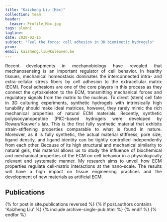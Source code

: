 ```yaml
---
title: "Kaizheng Liu (Max)"
collection: team
header:
  teaser: Profile_Max.jpg
tags: alumni
tagline:  
date: 2020-02-15
subject: "Feel the force: cell adhesion in 3D biomimetic hydrogels"
prom:
email: kaizheng.liu@kuleuven.be
---
```

<p align= "justify">
Recent developments in mechanobiology have revealed that mechanosensing is an important regulator of cell behavior. In healthy tissues, mechanical homeostasis dominates the interconnected intra- and extra-cellular stress fibers by cell adhesion to the extracellular matrix (ECM). Focal adhesions are one of the core players in this process as they connect the cytoskeleton to the ECM, transmitting mechanical forces and regulatory signals from the matrix to the nucleus.
To direct (stem) cell fate in 3D culturing experiments, synthetic hydrogels with intrinsically high tunability should make ideal matrices, however, they rarely mimic the rich mechanical properties of natural ECM materials. Recently, synthetic polyisocyanopeptide (PIC)-based hydrogels were developed by Rowan/Kouwer's lab. This is the first fully synthetic material that exhibits strain-stiffening properties comparable to what is found in nature. Moreover, as it is fully synthetic, the actual material stiffness, pore size, ligand density, and ligand identity can be tightly controlled independently from each other.
Because of its high structural and mechanical similarity to natural gels, this material allows us to study the influence of biochemical and mechanical properties of the ECM on cell behavior in a physiologically relevant and systematic manner. My research aims to unveil how ECM properties regulate cell-matrix interactions at the nano-scale. The results will have a high impact on tissue engineering practices and the development of new materials as artificial ECM.

<h2> Publications </h2>
{% for post in site.publications reversed %}
  {% if post.authors contains 'Kaizheng Liu' %}
    {% include archive-single-pub.html %}
  {% endif %}
{% endfor %}

